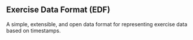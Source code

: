 Exercise Data Format (EDF)
--------------------------

A simple, extensible, and open data format for representing exercise data based on timestamps.
